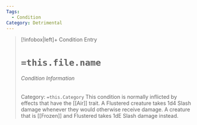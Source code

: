 ```yaml
---
Tags:
  - Condition
Category: Detrimental
---
```

> [!infobox|left]+ Condition Entry
> # `=this.file.name`
> ###### Condition Information
> Category: `=this.Category`
> This condition is normally inflicted by effects that have the [[Air]] trait. A Flustered creature takes 1d4 Slash damage whenever they would otherwise receive damage. A creature that is [[Frozen]] and Flustered takes 1dE Slash damage instead. 